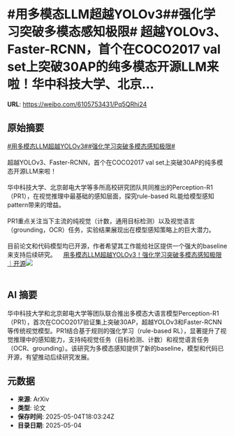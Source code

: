 # #用多模态LLM超越YOLOv3##强化学习突破多模态感知极限# 超越YOLOv3、Faster-RCNN，首个在COCO2017 val set上突破30AP的纯多模态开源LLM来啦！华中科技大学、北京...

**URL**: https://weibo.com/6105753431/Pq5QRhi24

## 原始摘要

<a href="https://m.weibo.cn/search?containerid=231522type%3D1%26t%3D10%26q%3D%23%E7%94%A8%E5%A4%9A%E6%A8%A1%E6%80%81LLM%E8%B6%85%E8%B6%8AYOLOv3%23&amp;extparam=%23%E7%94%A8%E5%A4%9A%E6%A8%A1%E6%80%81LLM%E8%B6%85%E8%B6%8AYOLOv3%23" data-hide=""><span class="surl-text">#用多模态LLM超越YOLOv3#</span></a><a href="https://m.weibo.cn/search?containerid=231522type%3D1%26t%3D10%26q%3D%23%E5%BC%BA%E5%8C%96%E5%AD%A6%E4%B9%A0%E7%AA%81%E7%A0%B4%E5%A4%9A%E6%A8%A1%E6%80%81%E6%84%9F%E7%9F%A5%E6%9E%81%E9%99%90%23&amp;extparam=%23%E5%BC%BA%E5%8C%96%E5%AD%A6%E4%B9%A0%E7%AA%81%E7%A0%B4%E5%A4%9A%E6%A8%A1%E6%80%81%E6%84%9F%E7%9F%A5%E6%9E%81%E9%99%90%23" data-hide=""><span class="surl-text">#强化学习突破多模态感知极限#</span></a> <br><br>超越YOLOv3、Faster-RCNN，首个在COCO2017 val set上突破30AP的纯多模态开源LLM来啦！<br><br>华中科技大学、北京邮电大学等多所高校研究团队共同推出的Perception-R1（PR1），在视觉推理中最基础的感知层面，探究rule-based RL能给模型感知pattern带来的增益。<br><br>PR1重点关注当下主流的纯视觉（计数，通用目标检测）以及视觉语言（grounding，OCR）任务，实验结果展现出在模型感知策略上的巨大潜力。<br><br>目前论文和代码模型均已开源，作者希望其工作能给社区提供一个强大的baseline来支持后续研究。<a href="https://weibo.cn/sinaurl?u=https%3A%2F%2Fmp.weixin.qq.com%2Fs%2FIA2cnGfoC-hv8n_g4yCcDg" data-hide=""><span class="url-icon"><img style="width: 1rem;height: 1rem" src="https://h5.sinaimg.cn/upload/2015/09/25/3/timeline_card_small_web_default.png" referrerpolicy="no-referrer"></span><span class="surl-text">用多模态LLM超越YOLOv3！强化学习突破多模态感知极限｜开源</span></a><img style="" src="https://tvax2.sinaimg.cn/large/006Fd7o3ly1i126gvuochj30om06twfc.jpg" referrerpolicy="no-referrer"><br><br>

## AI 摘要

华中科技大学和北京邮电大学等团队联合推出多模态大语言模型Perception-R1（PR1），首次在COCO2017验证集上突破30AP，超越YOLOv3和Faster-RCNN等传统视觉模型。PR1结合基于规则的强化学习（rule-based RL），显著提升了视觉推理中的感知能力，支持纯视觉任务（目标检测、计数）和视觉语言任务（OCR、grounding）。该研究为多模态感知提供了新的baseline，模型和代码已开源，有望推动后续研究发展。

## 元数据

- **来源**: ArXiv
- **类型**: 论文
- **保存时间**: 2025-05-04T18:03:24Z
- **目录日期**: 2025-05-04
